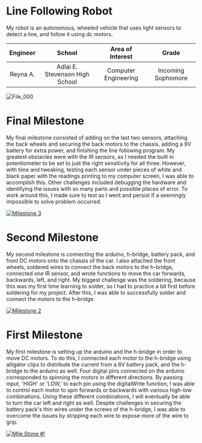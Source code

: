 ﻿# Line Following Robot
My robot is an autonomous, wheeled vehicle that uses light sensors to detect a line, and follow it using dc motors. 

| **Engineer** | **School** | **Area of Interest** | **Grade** |
|:--:|:--:|:--:|:--:|
| Reyna A. | Adlai E. Stevenson High School | Computer Engineering | Incoming Sophomore

![File_000](https://user-images.githubusercontent.com/107717711/176527440-0ad7e898-2922-430e-9a36-3cb83d35e959.jpeg)

  
# Final Milestone
My final milestone consisted of adding on the last two sensors, attaching the back wheels and securing the back motors to the chassis, adding a 9V battery for extra power, and finishing the line following program. My greatest obstacles were with the IR sensors, as I needed the built in potentiometer to be set to just the right sensitivity for all three. However, with time and tweaking, testing each sensor under pieces of white and black paper with the readings printing to my computer screen, I was able to accomplish this. Other challenges included debugging the hardware and identifying the issues with so many parts and possible places of error. To work around this, I made sure to test as I went and persist if a seemingly impossible to solve problem occurred.

[![Milestone 3](https://res.cloudinary.com/marcomontalbano/image/upload/v1656530749/video_to_markdown/images/youtube--ok5LcHCXnxk-c05b58ac6eb4c4700831b2b3070cd403.jpg)](https://youtu.be/ok5LcHCXnxk "Milestone 3")

# Second Milestone
My second milestone is connecting the arduino, h-bridge, battery pack, and front DC motors onto the chassis of the car. I also attached the front wheels, soldered wires to connect the back motors to the h-bridge, connected one IR sensor, and wrote functions to move the car forwards, backwards, left, and right. My biggest challenge was the soldering, because this was my first time learning to solder, so I had to practice a bit first before soldering for my project. After this, I was able to successfully solder and connect the motors to the h-bridge.

[![Milestone 2](https://res.cloudinary.com/marcomontalbano/image/upload/v1656018183/video_to_markdown/images/youtube--zO5w537ZInI-c05b58ac6eb4c4700831b2b3070cd403.jpg)](https://youtu.be/zO5w537ZInI "Milestone 2")

# First Milestone
  

My first milestone is setting up the arduino and the h-bridge in order to move DC motors. To do this, I connected each motor to the h-bridge using alligator clips to distribute the current from a 6V battery pack, and the h-bridge to the arduino as well. Four digital pins connected on the arduino corresponded to spinning the motors in different directions. By passing input, 'HIGH' or 'LOW,' to each pin using the digitalWrite function, I was able to control each motor to spin forwards or backwards with various high-low combinations. Using these different combinations, I will eventually be able to turn the car left and right as well. Despite challenges in securing the battery pack's thin wires under the screws of the h-bridge, I was able to overcome the issues by stripping each wire to expose more of the wire to grip.

[![Mile Stone #!](https://res.cloudinary.com/marcomontalbano/image/upload/v1655495688/video_to_markdown/images/youtube--E6sysRuu57s-c05b58ac6eb4c4700831b2b3070cd403.jpg)](https://www.youtube.com/watch?v=E6sysRuu57s&t=2s&ab_channel=BlueStampEng "Mile Stone #!")
